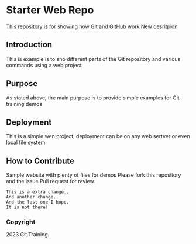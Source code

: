 # Starter Web Repo

This repository is for showing how Git and GitHub work
New desritpion 

## Introduction

This is example is to sho different parts of the Git repository and various commands using a web project

## Purpose

As stated above, the main purpose is to provide simple examples for Git training demos

## Deployment

This is a simple wen project, deployment can be on any web sertver or even local file system.

## How to Contribute

Sample website with plenty of files for demos
Please fork this repository and the issue Pull request for review.


```
This is a extra change..
And another change..
And the last one I hope.
It is not there!
```

### Copyright

2023 Git.Training.

